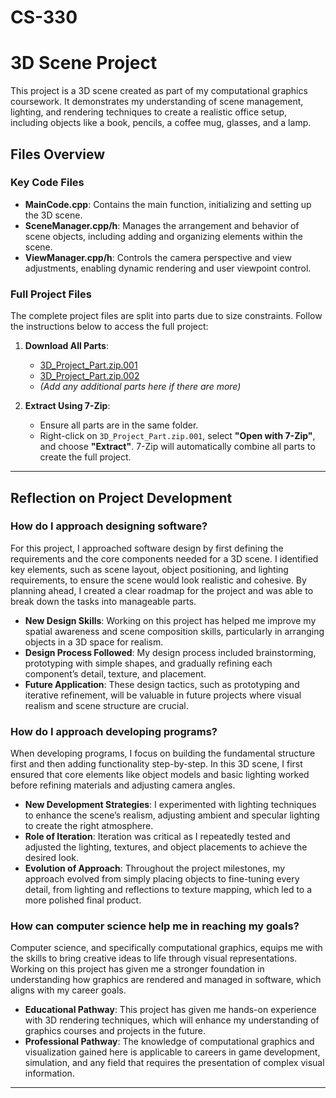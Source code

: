 # CS-330

# 3D Scene Project

This project is a 3D scene created as part of my computational graphics coursework. It demonstrates my understanding of scene management, lighting, and rendering techniques to create a realistic office setup, including objects like a book, pencils, a coffee mug, glasses, and a lamp.

## Files Overview

### Key Code Files
- **MainCode.cpp**: Contains the main function, initializing and setting up the 3D scene.
- **SceneManager.cpp/h**: Manages the arrangement and behavior of scene objects, including adding and organizing elements within the scene.
- **ViewManager.cpp/h**: Controls the camera perspective and view adjustments, enabling dynamic rendering and user viewpoint control.

### Full Project Files
The complete project files are split into parts due to size constraints. Follow the instructions below to access the full project:

1. **Download All Parts**:
   - [3D_Project_Part.zip.001](https://github.com/yourusername/your-repo-name/raw/main/3D_Project_Part.zip.001)
   - [3D_Project_Part.zip.002](https://github.com/yourusername/your-repo-name/raw/main/3D_Project_Part.zip.002)
   - *(Add any additional parts here if there are more)*

2. **Extract Using 7-Zip**:
   - Ensure all parts are in the same folder.
   - Right-click on `3D_Project_Part.zip.001`, select **"Open with 7-Zip"**, and choose **"Extract"**. 7-Zip will automatically combine all parts to create the full project.

---

## Reflection on Project Development

### How do I approach designing software?
For this project, I approached software design by first defining the requirements and the core components needed for a 3D scene. I identified key elements, such as scene layout, object positioning, and lighting requirements, to ensure the scene would look realistic and cohesive. By planning ahead, I created a clear roadmap for the project and was able to break down the tasks into manageable parts.

- **New Design Skills**: Working on this project has helped me improve my spatial awareness and scene composition skills, particularly in arranging objects in a 3D space for realism.
- **Design Process Followed**: My design process included brainstorming, prototyping with simple shapes, and gradually refining each component’s detail, texture, and placement.
- **Future Application**: These design tactics, such as prototyping and iterative refinement, will be valuable in future projects where visual realism and scene structure are crucial.

### How do I approach developing programs?
When developing programs, I focus on building the fundamental structure first and then adding functionality step-by-step. In this 3D scene, I first ensured that core elements like object models and basic lighting worked before refining materials and adjusting camera angles.

- **New Development Strategies**: I experimented with lighting techniques to enhance the scene’s realism, adjusting ambient and specular lighting to create the right atmosphere.
- **Role of Iteration**: Iteration was critical as I repeatedly tested and adjusted the lighting, textures, and object placements to achieve the desired look.
- **Evolution of Approach**: Throughout the project milestones, my approach evolved from simply placing objects to fine-tuning every detail, from lighting and reflections to texture mapping, which led to a more polished final product.

### How can computer science help me in reaching my goals?
Computer science, and specifically computational graphics, equips me with the skills to bring creative ideas to life through visual representations. Working on this project has given me a stronger foundation in understanding how graphics are rendered and managed in software, which aligns with my career goals.

- **Educational Pathway**: This project has given me hands-on experience with 3D rendering techniques, which will enhance my understanding of graphics courses and projects in the future.
- **Professional Pathway**: The knowledge of computational graphics and visualization gained here is applicable to careers in game development, simulation, and any field that requires the presentation of complex visual information.

---
